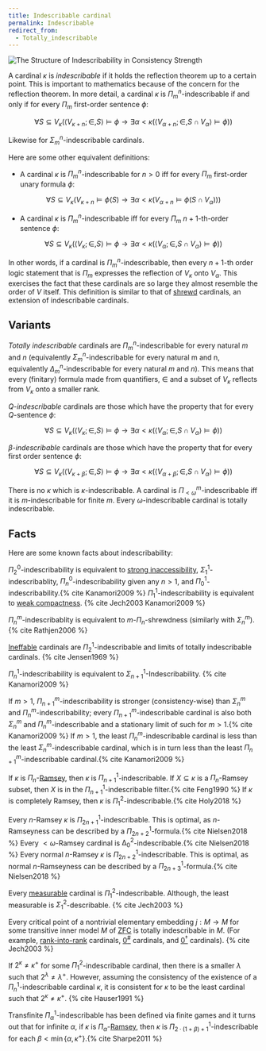 ```yaml
---
title: Indescribable cardinal
permalink: Indescribable
redirect_from:
  - Totally_indescribable
---
```


![The Structure of Indescribability in Consistency Strength](assets/img/IndescribableStructure.png)

A cardinal $\kappa$ is *indescribable* if it holds the reflection
theorem up to a certain point. This is important to mathematics because
of the concern for the reflection theorem. In more detail, a cardinal
$\kappa$ is $\Pi_{m}^n$-indescribable if and only if for every
$\Pi_{m}$ first-order sentence $\phi$:

$$\forall S\subseteq V_{\kappa}(\langle
V_{\kappa+n};\in,S\rangle\models\phi\rightarrow\exists\alpha<\kappa(\langle
V_{\alpha+n};\in,S\cap V_{\alpha}\rangle\models\phi))$$

Likewise for $\Sigma_{m}^n$-indescribable cardinals.

Here are some other equivalent definitions:

-   A cardinal $\kappa$ is $\Pi_m^n$-indescribable for $n>0$ iff
    for every $\Pi_m$ first-order unary formula $\phi$:

$$\forall S\subseteq
V_\kappa(V_{\kappa+n}\models\phi(S)\rightarrow\exists\alpha<\kappa(V_{\alpha+n}\models\phi(S\cap
V_\alpha)))$$

-   A cardinal $\kappa$ is $\Pi_m^n$-indescribable iff for every
    $\Pi_m$ $n+1$-th-order sentence $\phi$:

$$\forall S\subseteq V_\kappa(\langle
V_\kappa;\in,S\rangle\models\phi\rightarrow\exists\alpha<\kappa(\langle
V_\alpha;\in,S\cap V_\alpha\rangle\models\phi))$$

In other words, if a cardinal is $\Pi_{m}^n$-indescribable, then every
$n+1$-th order logic statement that is $\Pi_m$ expresses the
reflection of $V_{\kappa}$ onto $V_{\alpha}$. This exercises the
fact that these cardinals are so large they almost resemble the order of
$V$ itself. This definition is similar to that of
[shrewd](Shrewd "Shrewd")
cardinals, an extension of indescribable cardinals.

## Variants

*Totally indescribable* cardinals are $\Pi_m^n$-indescribable for
every natural $m$ and $n$ (equivalently $\Sigma_m^n$-indescribable for
every natural m and n, equivalently $\Delta_m^n$-indescribable for
every natural $m$ and $n$). This means that every (finitary) formula
made from quantifiers, $\in$ and a subset of $V_{\kappa}$ reflects
from $V_{\kappa}$ onto a smaller rank.

*$Q$-indescribable* cardinals are those which have the property that for
every $Q$-sentence $\phi$:

$$\forall S\subseteq V_\kappa(\langle
V_\kappa;\in,S\rangle\models\phi\rightarrow\exists\alpha<\kappa(\langle
V_\alpha;\in,S\cap V_\alpha\rangle\models\phi))$$

*$\beta$-indescribable* cardinals are those which have the property
that for every first order sentence $\phi$:

$$\forall S\subseteq V_\kappa(\langle
V_{\kappa+\beta};\in,S\rangle\models\phi\rightarrow\exists\alpha<\kappa(\langle
V_{\alpha+\beta};\in,S\cap V_\alpha\rangle\models\phi))$$

There is no $\kappa$ which is $\kappa$-indescribable. A cardinal is
$\Pi_{<\omega}^m$-indescribable iff it is $m$-indescribable for
finite $m$. Every $\omega$-indescribable cardinal is totally
indescribable.

## Facts

Here are some known facts about indescribability:

$\Pi_2^0$-indescribability is equivalent to [strong
inaccessibility](Inaccessible "Inaccessible"),
$\Sigma_1^1$-indescribablity, $\Pi_n^0$-indescribability given any
$n>1$, and
$\Pi_0^1$-indescribability.{% cite Kanamori2009 %}
$\Pi_1^1$-indescribability is equivalent to [weak
compactness](Weakly_compact "Weakly compact").
{% cite Jech2003 Kanamori2009 %}

$\Pi_n^m$-indescribablity is equivalent to $m$-$\Pi_n$-shrewdness
(similarly with $\Sigma_n^m$).
{% cite Rathjen2006 %}

[Ineffable](Ineffable "Ineffable")
cardinals are $\Pi^1_2$-indescribable and limits of totally
indescribable cardinals. {% cite Jensen1969 %}

$\Pi_n^1$-indescribability is equivalent to
$\Sigma_{n+1}^1$-Indescribability.
{% cite Kanamori2009 %}

If $m>1$, $\Pi_{n+1}^m$-indescribability is stronger
(consistency-wise) than $\Sigma_n^m$ and $\Pi_n^m$-indescribability;
every $\Pi_{n+1}^m$-indescribable cardinal is also both $\Sigma_n^m$
and $\Pi_n^m$-indescribable and a stationary limit of such for
$m>1$.{% cite Kanamori2009 %} If $m>1$, the
least $\Pi_n^m$-indescribable cardinal is less than the least
$\Sigma_n^m$-indescribable cardinal, which is in turn less than the
least $\Pi_{n+1}^m$-indescribable
cardinal.{% cite Kanamori2009 %}

If $\kappa$ is
$Π_n$-[Ramsey](Ramsey "Ramsey"),
then $\kappa$ is $Π_{n+1}^1$-indescribable. If $X\subseteq\kappa$ is
a $Π_n$-Ramsey subset, then $X$ is in the $Π_{n+1}^1$-indescribable
filter.{% cite Feng1990 %} If $\kappa$ is
completely Ramsey, then $κ$ is
$Π_1^2$-indescribable.{% cite Holy2018 %}

Every $n$-Ramsey $κ$ is $Π^1_{2 n+1}$-indescribable. This is optimal,
as $n$-Ramseyness can be described by a
$Π^1_{2n+2}$-formula.{% cite Nielsen2018 %}
Every $<ω$-Ramsey cardinal is
$∆^2_0$-indescribable.{% cite Nielsen2018 %}
Every normal $n$-Ramsey $κ$ is $Π^1_{2 n+2}$-indescribable. This is
optimal, as normal $n$-Ramseyness can be described by a $Π^1_{2
n+3}$-formula.{% cite Nielsen2018 %}

Every
[measurable](Measurable "Measurable")
cardinal is $\Pi_1^2$-indescribable. Although, the least measurable is
$\Sigma_1^2$-describable. {% cite Jech2003 %}

Every critical point of a nontrivial elementary embedding
$j:M\rightarrow M$ for some transitive inner model $M$ of
[ZFC](ZFC "ZFC") is totally
indescribable in $M$. (For example,
<a href="Rank-into-rank" class="mw-redirect" title="Rank-into-rank">rank-into-rank</a>
cardinals,
<a href="Zero_sharp" class="mw-redirect" title="Zero sharp">$0^{\#}$</a>
cardinals, and
<a href="Zero_dagger" class="mw-redirect" title="Zero dagger">$0^{\dagger}$</a>
cardinals). {% cite Jech2003 %}

If $2^\kappa\neq\kappa^+$ for some $\Pi_1^2$-indescribable
cardinal, then there is a smaller $\lambda$ such that
$2^\lambda\neq\lambda^+$. However, assuming the consistency of the
existence of a $\Pi_n^1$-indescribable cardinal $\kappa$, it is
consistent for $\kappa$ to be the least cardinal such that
$2^\kappa\neq\kappa^+$.
{% cite Hauser1991 %}

  
Transfinite $Π^1_α$-indescribable has been defined via finite games and
it turns out that for infinite $α$, if $κ$ is
$Π_α$-[Ramsey](Ramsey "Ramsey"),
then $κ$ is $Π^1_{2 ·(1+β)+ 1}$-indescribable for each $β < \min
\{α, κ^+\}$.{% cite Sharpe2011 %}
